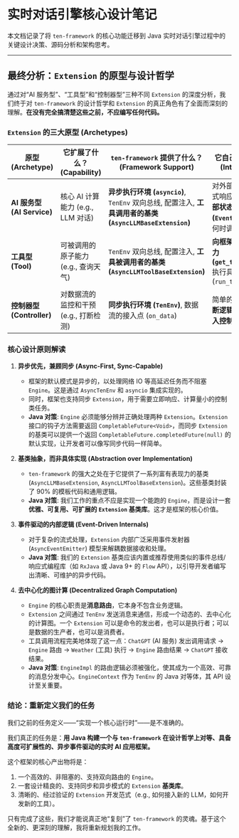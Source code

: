 # 实时对话引擎核心设计笔记

本文档记录了将 `ten-framework` 的核心功能迁移到 Java 实时对话引擎过程中的关键设计决策、源码分析和架构思考。

---

## 最终分析：`Extension` 的原型与设计哲学

通过对“AI 服务型”、“工具型”和“控制器型”三种不同 `Extension` 的深度分析，我们终于对 `ten-framework` 的设计哲学和 `Extension` 的真正角色有了全面而深刻的理解。**在没有完全搞清楚这些之前，不应编写任何代码。**

### `Extension` 的三大原型 (Archetypes)

| 原型 (Archetype)           | 它扩展了什么？ (Capability)           | `ten-framework` 提供了什么？ (Framework Support)                                                          | 它自己实现了什么？ (Internal Logic)                                                      | 对 Java 设计意味着什么？ (Implication for Java Design)                                     |
| -------------------------- | ------------------------------------- | --------------------------------------------------------------------------------------------------------- | ---------------------------------------------------------------------------------------- | ------------------------------------------------------------------------------------------ |
| **AI 服务型 (AI Service)** | 核心 AI 计算能力 (e.g., LLM 对话)     | **异步执行环境 (`asyncio`)**, `TenEnv` 双向总线, 配置注入, **工具调用者的基类 (`AsyncLLMBaseExtension`)** | 对外部 API 的封装, 流式响应处理, **复杂的内部状态机 (`EventEmitter`)**, 决定何时调用工具 | 必须提供完善的异步编程模型 (`CompletableFuture`) 和可复用的 `AsyncLLMBaseExtension` 基类。 |
| **工具型 (Tool)**          | 可被调用的原子能力 (e.g., 查询天气)   | `TenEnv` 双向总线, 配置注入, **工具被调用者的基类 (`AsyncLLMToolBaseExtension`)**                         | **向框架声明自己的能力 (`get_tool_metadata`)**, 执行具体的工具逻辑 (`run_tool`)          | 必须提供 `AsyncLLMToolBaseExtension` 基类，封装工具的注册和执行流程。                      |
| **控制器型 (Controller)**  | 对数据流的监控和干预 (e.g., 打断检测) | **同步执行环境 (`TenEnv`)**, 数据流的接入点 (`on_data`)                                                   | 简单的、**低延迟的判断逻辑**, 在数据流中**注入控制命令** (`flush`)                       | 必须同时支持**同步 (`void`) 和异步 (`CompletableFuture`) 两种 `Extension` 模式**。         |

### 核心设计原则解读

1.  **异步优先，兼顾同步 (Async-First, Sync-Capable)**
    - 框架的默认模式是异步的，以处理网络 IO 等高延迟任务而不阻塞 `Engine`。这是通过 `AsyncTenEnv` 和 `asyncio` 集成实现的。
    - 同时，框架也支持同步 `Extension`，用于需要立即响应、计算量小的控制类任务。
    - **Java 对策**: `Engine` 必须能够分辨并正确处理两种 `Extension`。`Extension` 接口的钩子方法需要返回 `CompletableFuture<Void>`，而同步 `Extension` 的基类可以提供一个返回 `CompletableFuture.completedFuture(null)` 的默认实现，让开发者可以像写同步代码一样简单。

2.  **基类抽象，而非具体实现 (Abstraction over Implementation)**
    - `ten-framework` 的强大之处在于它提供了一系列富有表现力的基类 (`AsyncLLMBaseExtension`, `AsyncLLMToolBaseExtension`)。这些基类封装了 90% 的模板代码和通用逻辑。
    - **Java 对策**: 我们工作的重点不应是实现一个能跑的 `Engine`，而是设计一套**优雅、可复用、可扩展的 `Extension` 基类库**。这才是框架的核心价值。

3.  **事件驱动的内部逻辑 (Event-Driven Internals)**
    - 对于复杂的流式处理，`Extension` 内部广泛采用事件发射器 (`AsyncEventEmitter`) 模型来解耦数据接收和处理。
    - **Java 对策**: 我们的 `Extension` 基类应该内置或推荐使用类似的事件总线/响应式编程库（如 `RxJava` 或 Java 9+ 的 `Flow` API），以引导开发者编写出清晰、可维护的异步代码。

4.  **去中心化的图计算 (Decentralized Graph Computation)**
    - `Engine` 的核心职责是**消息路由**，它本身不包含业务逻辑。
    - `Extension` 之间通过 `TenEnv` 发送消息来通信，形成一个动态的、去中心化的计算图。一个 `Extension` 可以是命令的发出者，也可以是执行者；可以是数据的生产者，也可以是消费者。
    - 工具调用流程完美地体现了这一点：`ChatGPT` (AI 服务) 发出调用请求 -> `Engine` 路由 -> `Weather` (工具) 执行 -> `Engine` 路由结果 -> `ChatGPT` 接收结果。
    - **Java 对策**: `EngineImpl` 的路由逻辑必须被强化，使其成为一个高效、可靠的消息分发中心。`EngineContext` 作为 `TenEnv` 的 Java 对等体，其 API 设计至关重要。

### 结论：重新定义我们的任务

我们之前的任务定义——“实现一个核心运行时”——是不准确的。

我们真正的任务是：**用 Java 构建一个与 `ten-framework` 在设计哲学上对等、具备高度可扩展性的、异步事件驱动的实时 AI 应用框架。**

这个框架的核心产出物将是：

1.  一个高效的、非阻塞的、支持双向路由的 `Engine`。
2.  一套设计精良的、支持同步和异步模式的 `Extension` **基类库**。
3.  清晰的、经过验证的 `Extension` 开发范式（e.g., 如何接入新的 LLM，如何开发新的工具）。

只有完成了这些，我们才能说真正地“复刻”了 `ten-framework` 的灵魂。基于这个全新的、更深刻的理解，我将重新规划我的工作。
